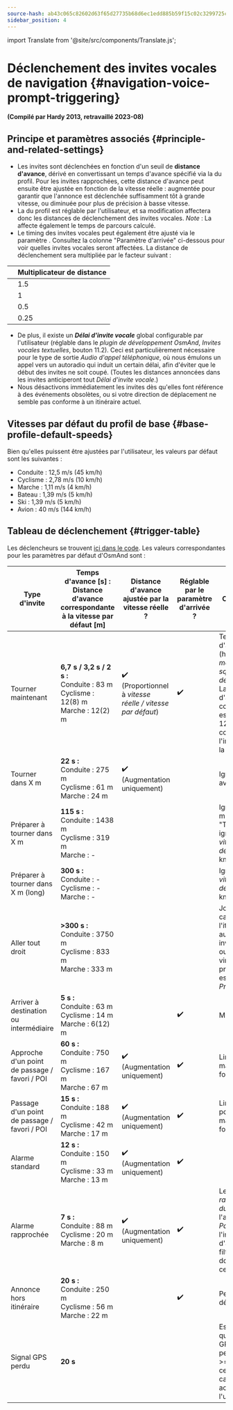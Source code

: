 ```yaml
---
source-hash: ab43c065c82602d63f65d27735b68d6ec1edd885b59f15c02c3299725cdad6bf
sidebar_position: 4
---
```


import Translate from '@site/src/components/Translate.js';

# Déclenchement des invites vocales de navigation {#navigation-voice-prompt-triggering}

                               
**(Compilé par Hardy 2013, retravaillé 2023-08)**
## Principe et paramètres associés {#principle-and-related-settings}
* Les invites sont déclenchées en fonction d'un seuil de **distance d'avance**, dérivé en convertissant un temps d'avance spécifié via la **_<Translate android="true" ids="default_speed_setting_title" />_** du profil. Pour les invites rapprochées, cette distance d'avance peut ensuite être ajustée en fonction de la vitesse réelle : augmentée pour garantir que l'annonce est déclenchée suffisamment tôt à grande vitesse, ou diminuée pour plus de précision à basse vitesse.
* La **_<Translate android="true" ids="default_speed_setting_title" />_** du profil est réglable par l'utilisateur, et sa modification affectera donc les distances de déclenchement des invites vocales.
*Note* : La _<Translate android="true" ids="default_speed_setting_title" />_ affecte également le temps de parcours calculé.
* Le timing des invites vocales peut également être ajusté via le paramètre **_<Translate android="true" ids="arrival_distance" />_**. Consultez la colonne "Paramètre d'arrivée" ci-dessous pour voir quelles invites vocales seront affectées. La distance de déclenchement sera multipliée par le facteur suivant :

**<Translate android="true" ids="arrival_distance" />** | Multiplicateur de distance
--- | --- 
**<Translate android="true" ids="arrival_distance_factor_early" />** | 1.5
**<Translate android="true" ids="arrival_distance_factor_normally" />** | 1
**<Translate android="true" ids="arrival_distance_factor_late" />** | 0.5
**<Translate android="true" ids="arrival_distance_factor_at_last" />** | 0.25
* De plus, il existe un **_Délai d'invite vocale_** global configurable par l'utilisateur (réglable dans le _plugin de développement OsmAnd_, _Invites vocales textuelles_, bouton 11.2). Ceci est particulièrement nécessaire pour le type de sortie _Audio d'appel téléphonique_, où nous émulons un appel vers un autoradio qui induit un certain délai, afin d'éviter que le début des invites ne soit coupé. (Toutes les distances annoncées dans les invites anticiperont tout _Délai d'invite vocale_.)
* Nous désactivons immédiatement les invites dès qu'elles font référence à des événements obsolètes, ou si votre direction de déplacement ne semble pas conforme à un itinéraire actuel.

## Vitesses par défaut du profil de base {#base-profile-default-speeds}
Bien qu'elles puissent être ajustées par l'utilisateur, les valeurs par défaut sont les suivantes :
* Conduite : 12,5 m/s (45 km/h)
* Cyclisme : 2,78 m/s (10 km/h)
* Marche : 1,11 m/s (4 km/h)
* Bateau : 1,39 m/s (5 km/h)
* Ski : 1,39 m/s (5 km/h)
* Avion : 40 m/s (144 km/h)

## Tableau de déclenchement {#trigger-table}

Les déclencheurs se trouvent [ici dans le code](https://github.com/osmandapp/OsmAnd/blob/master/OsmAnd/src/net/osmand/plus/routing/data/AnnounceTimeDistances.java#L65). Les valeurs correspondantes pour les paramètres par défaut d'OsmAnd sont :

Type d'invite | Temps d'avance [s] :<br/>Distance d'avance<br/>correspondante à la vitesse par défaut [m] | Distance d'avance ajustée par la vitesse réelle ? | Réglable par le paramètre d'arrivée ? | Commentaire |
--- | --- | --- | --- | --- |
Tourner maintenant | **6,7 s / 3,2 s / 2 s :**<br/>Conduite : 83 m<br/>Cyclisme : 12(8) m<br/>Marche : 12(2) m | :heavy_check_mark: (Proportionnel à *vitesse réelle / vitesse par défaut*) | :heavy_check_mark: | Temps d'avance (heuristique) = _max(8, sqrt(vitesse par défaut \* 3,6))_. La distance d'avance correspondante est arrondie à 12 m pour tenir compte de l'imprécision de la position. |
Tourner dans X m | **22 s :**<br/>Conduite : 275 m<br/>Cyclisme : 61 m<br/>Marche : 24 m | :heavy_check_mark: (Augmentation uniquement) |  | Ignoré si < 15 s avant le virage |
Préparer à tourner dans X m | **115 s :**<br/>Conduite : 1438 m<br/>Cyclisme : 319 m<br/>Marche : - |  |  | Ignoré si < 150 m avant "Tourner dans", ignoré pour _vitesse par défaut_ < 8 km/h |
Préparer à tourner dans X m (long) | **300 s :**<br/>Conduite : -<br/>Cyclisme : -<br/>Marche : - |  |  | Ignoré pour _vitesse par défaut_ < 108 km/h |
Aller tout droit | **>300 s :**<br/>Conduite : 3750 m<br/>Cyclisme : 833 m<br/>Marche : 333 m | | | Joue après le calcul de l'itinéraire si aucune autre invite n'est due, ou après un virage si le prochain virage est à plus de _Préparer long_ |
Arriver à destination ou intermédiaire | **5 s :**<br/>Conduite : 63 m<br/>Cyclisme : 14 m<br/>Marche : 6(12) m | |:heavy_check_mark: | Minimum 12 m |
Approche d'un point de passage / favori / POI | **60 s :**<br/>Conduite : 750 m<br/>Cyclisme : 167 m<br/>Marche : 67 m | :heavy_check_mark: (Augmentation uniquement) | :heavy_check_mark: | Limité à 1 point maximum à la fois |
Passage d'un point de passage / favori / POI | **15 s :**<br/>Conduite : 188 m<br/>Cyclisme : 42 m<br/>Marche : 17 m | :heavy_check_mark: (Augmentation uniquement) | :heavy_check_mark: | Limité à 3 points maximum à la fois |
Alarme standard | **12 s :**<br/>Conduite : 150 m<br/>Cyclisme : 33 m<br/>Marche : 13 m | :heavy_check_mark: (Augmentation uniquement) | :heavy_check_mark: |
Alarme rapprochée | **7 s :**<br/>Conduite : 88 m<br/>Cyclisme : 20 m<br/>Marche : 8 m | :heavy_check_mark: (Augmentation uniquement) | :heavy_check_mark: | Le _ralentissement du trafic_ utilise l'alarme _Passage_ pour l'invite d'approche, et filtre les doublons dans ce rayon |
Annonce hors itinéraire | **20 s :**<br/>Conduite : 250 m<br/>Cyclisme : 56 m<br/>Marche : 22 m | | :heavy_check_mark: | Peut être désactivé |
Signal GPS perdu | **20 s** | | | Est joué après que le signal GPS a été perdu pendant >= 20 s et que cela n'a pas été causé par une action de l'utilisateur. |
